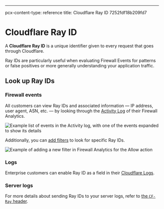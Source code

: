 ---
pcx-content-type: reference
title: Cloudflare Ray ID
7252fdf18b209fd7

# Cloudflare Ray ID

A **Cloudflare Ray ID** is a unique identifier given to every request that goes through Cloudflare.

Ray IDs are particularly useful when evaluating Firewall Events for patterns or false positives or more generally understanding your application traffic.

## Look up Ray IDs

### Firewall events

All customers can view Ray IDs and associated information — IP address, user agent, ASN, etc. — by looking through the [Activity Log](/waf/analytics/) of their Firewall Analytics.

![Example list of events in the Activity log, with one of the events expanded to show its details](/waf/static/analytics-activity-log.png)

Additionally, you can [add filters](/waf/analytics/paid-plans/#adjusting-displayed-data) to look for specific Ray IDs.

![Example of adding a new filter in Firewall Analytics for the Allow action](/waf/static/analytics-add-filter-free.png)

### Logs

Enterprise customers can enable Ray ID as a field in their [Cloudflare Logs](/logs/).

### Server logs

For more details about sending Ray IDs to your server logs, refer to [the `CF-Ray` header](/fundamentals/get-started/reference/http-request-headers/#cf-ray).
